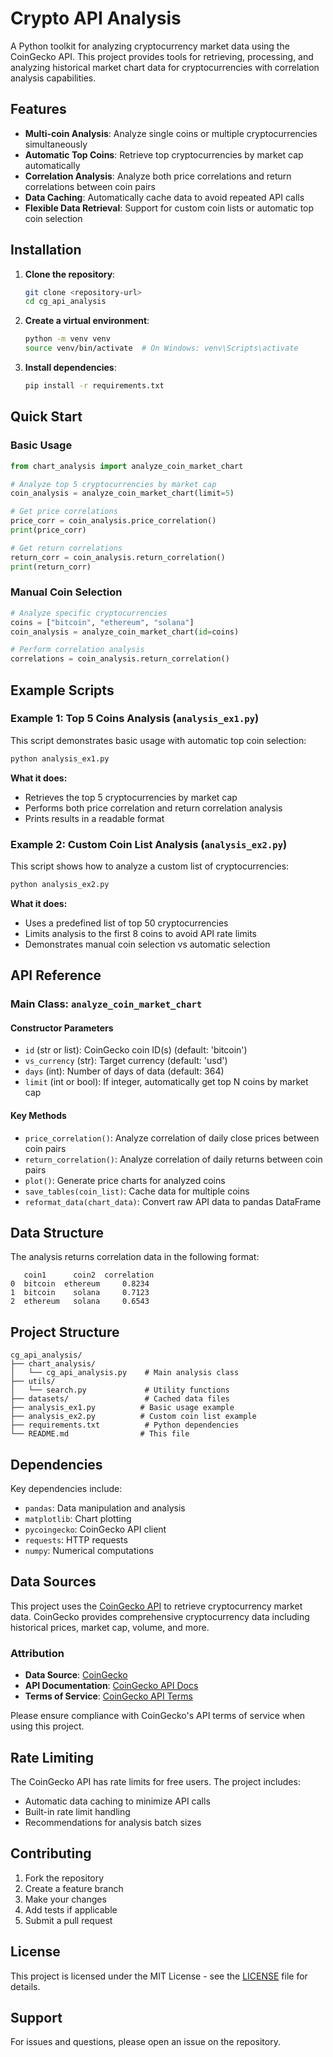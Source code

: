 # Crypto API Analysis

A Python toolkit for analyzing cryptocurrency market data using the CoinGecko API. This project provides tools for retrieving, processing, and analyzing historical market chart data for cryptocurrencies with correlation analysis capabilities.

## Features

- **Multi-coin Analysis**: Analyze single coins or multiple cryptocurrencies simultaneously
- **Automatic Top Coins**: Retrieve top cryptocurrencies by market cap automatically
- **Correlation Analysis**: Analyze both price correlations and return correlations between coin pairs
- **Data Caching**: Automatically cache data to avoid repeated API calls
- **Flexible Data Retrieval**: Support for custom coin lists or automatic top coin selection

## Installation

1. **Clone the repository**:
   ```bash
   git clone <repository-url>
   cd cg_api_analysis
   ```

2. **Create a virtual environment**:
   ```bash
   python -m venv venv
   source venv/bin/activate  # On Windows: venv\Scripts\activate
   ```

3. **Install dependencies**:
   ```bash
   pip install -r requirements.txt
   ```

## Quick Start

### Basic Usage

```python
from chart_analysis import analyze_coin_market_chart

# Analyze top 5 cryptocurrencies by market cap
coin_analysis = analyze_coin_market_chart(limit=5)

# Get price correlations
price_corr = coin_analysis.price_correlation()
print(price_corr)

# Get return correlations
return_corr = coin_analysis.return_correlation()
print(return_corr)
```

### Manual Coin Selection

```python
# Analyze specific cryptocurrencies
coins = ["bitcoin", "ethereum", "solana"]
coin_analysis = analyze_coin_market_chart(id=coins)

# Perform correlation analysis
correlations = coin_analysis.return_correlation()
```

## Example Scripts

### Example 1: Top 5 Coins Analysis (`analysis_ex1.py`)

This script demonstrates basic usage with automatic top coin selection:

```bash
python analysis_ex1.py
```

**What it does:**
- Retrieves the top 5 cryptocurrencies by market cap
- Performs both price correlation and return correlation analysis
- Prints results in a readable format

### Example 2: Custom Coin List Analysis (`analysis_ex2.py`)

This script shows how to analyze a custom list of cryptocurrencies:

```bash
python analysis_ex2.py
```

**What it does:**
- Uses a predefined list of top 50 cryptocurrencies
- Limits analysis to the first 8 coins to avoid API rate limits
- Demonstrates manual coin selection vs automatic selection

## API Reference

### Main Class: `analyze_coin_market_chart`

#### Constructor Parameters

- `id` (str or list): CoinGecko coin ID(s) (default: 'bitcoin')
- `vs_currency` (str): Target currency (default: 'usd')
- `days` (int): Number of days of data (default: 364)
- `limit` (int or bool): If integer, automatically get top N coins by market cap

#### Key Methods

- `price_correlation()`: Analyze correlation of daily close prices between coin pairs
- `return_correlation()`: Analyze correlation of daily returns between coin pairs
- `plot()`: Generate price charts for analyzed coins
- `save_tables(coin_list)`: Cache data for multiple coins
- `reformat_data(chart_data)`: Convert raw API data to pandas DataFrame

## Data Structure

The analysis returns correlation data in the following format:

```
   coin1      coin2  correlation
0  bitcoin  ethereum     0.8234
1  bitcoin    solana     0.7123
2  ethereum   solana     0.6543
```

## Project Structure

```
cg_api_analysis/
├── chart_analysis/
│   └── cg_api_analysis.py    # Main analysis class
├── utils/
│   └── search.py             # Utility functions
├── datasets/                 # Cached data files
├── analysis_ex1.py          # Basic usage example
├── analysis_ex2.py          # Custom coin list example
├── requirements.txt          # Python dependencies
└── README.md                # This file
```

## Dependencies

Key dependencies include:
- `pandas`: Data manipulation and analysis
- `matplotlib`: Chart plotting
- `pycoingecko`: CoinGecko API client
- `requests`: HTTP requests
- `numpy`: Numerical computations

## Data Sources

This project uses the [CoinGecko API](https://www.coingecko.com/en/api) to retrieve cryptocurrency market data. CoinGecko provides comprehensive cryptocurrency data including historical prices, market cap, volume, and more.

### Attribution
- **Data Source**: [CoinGecko](https://www.coingecko.com/)
- **API Documentation**: [CoinGecko API Docs](https://www.coingecko.com/en/api/documentation)
- **Terms of Service**: [CoinGecko API Terms](https://www.coingecko.com/en/api_terms)

Please ensure compliance with CoinGecko's API terms of service when using this project.

## Rate Limiting

The CoinGecko API has rate limits for free users. The project includes:
- Automatic data caching to minimize API calls
- Built-in rate limit handling
- Recommendations for analysis batch sizes

## Contributing

1. Fork the repository
2. Create a feature branch
3. Make your changes
4. Add tests if applicable
5. Submit a pull request

## License

This project is licensed under the MIT License - see the [LICENSE](LICENSE) file for details.

## Support

For issues and questions, please open an issue on the repository.
